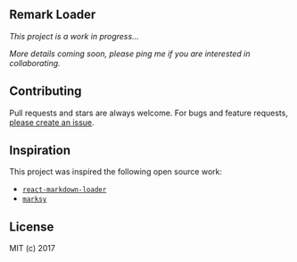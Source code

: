 Remark Loader
-------------

_This project is a work in progress..._

_More details coming soon, please ping me if you are interested in collaborating._


## Contributing

Pull requests and stars are always welcome. For bugs and feature requests, [please create an issue](../../issues/new).


## Inspiration

This project was inspired the following open source work:

- [`react-markdown-loader`](https://github.com/javiercf/react-markdown-loader)
- [`marksy`](https://github.com/cerebral/marksy)


## License

MIT (c) 2017
